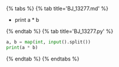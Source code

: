 {% tabs %}
{% tab title='BJ_13277.md' %}

* print a * b

{% endtab %}
{% tab title='BJ_13277.py' %}

```py
a, b = map(int, input().split())
print(a * b)
```

{% endtab %}
{% endtabs %}